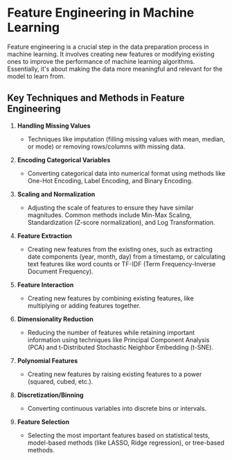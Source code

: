 # Feature Engineering in Machine Learning

Feature engineering is a crucial step in the data preparation process in machine learning. It involves creating new features or modifying existing ones to improve the performance of machine learning algorithms. Essentially, it's about making the data more meaningful and relevant for the model to learn from.

## Key Techniques and Methods in Feature Engineering

1. **Handling Missing Values**
   - Techniques like imputation (filling missing values with mean, median, or mode) or removing rows/columns with missing data.

2. **Encoding Categorical Variables**
   - Converting categorical data into numerical format using methods like One-Hot Encoding, Label Encoding, and Binary Encoding.

3. **Scaling and Normalization**
   - Adjusting the scale of features to ensure they have similar magnitudes. Common methods include Min-Max Scaling, Standardization (Z-score normalization), and Log Transformation.

4. **Feature Extraction**
   - Creating new features from the existing ones, such as extracting date components (year, month, day) from a timestamp, or calculating text features like word counts or TF-IDF (Term Frequency-Inverse Document Frequency).

5. **Feature Interaction**
   - Creating new features by combining existing features, like multiplying or adding features together.

6. **Dimensionality Reduction**
   - Reducing the number of features while retaining important information using techniques like Principal Component Analysis (PCA) and t-Distributed Stochastic Neighbor Embedding (t-SNE).

7. **Polynomial Features**
   - Creating new features by raising existing features to a power (squared, cubed, etc.).

8. **Discretization/Binning**
   - Converting continuous variables into discrete bins or intervals.

9. **Feature Selection**
   - Selecting the most important features based on statistical tests, model-based methods (like LASSO, Ridge regression), or tree-based methods.



